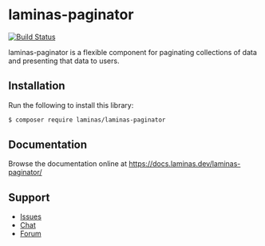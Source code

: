 # laminas-paginator

[![Build Status](https://github.com/laminas/laminas-paginator/workflows/Continuous%20Integration/badge.svg)](https://github.com/laminas/laminas-paginator/actions?query=workflow%3A"Continuous+Integration")

laminas-paginator is a flexible component for paginating collections of data and
presenting that data to users.

## Installation

Run the following to install this library:

```bash
$ composer require laminas/laminas-paginator
```

## Documentation

Browse the documentation online at https://docs.laminas.dev/laminas-paginator/

## Support

- [Issues](https://github.com/laminas/laminas-paginator/issues/)
- [Chat](https://laminas.dev/chat/)
- [Forum](https://discourse.laminas.dev/)
